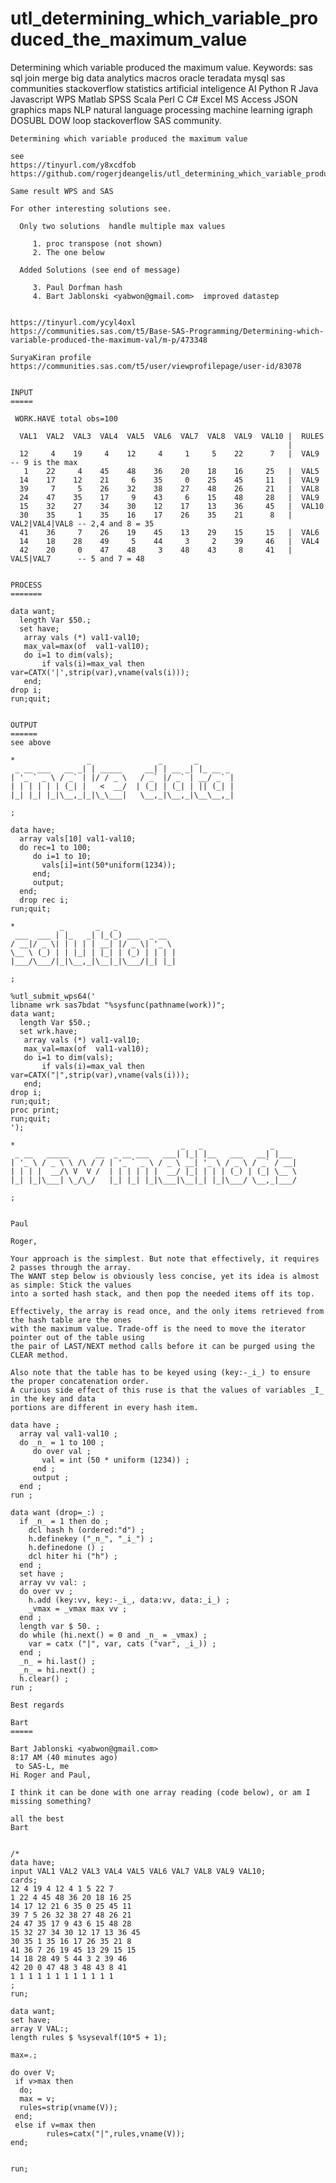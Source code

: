 # utl_determining_which_variable_produced_the_maximum_value
Determining which variable produced the maximum value.  Keywords: sas sql join merge big data analytics macros oracle teradata mysql sas communities stackoverflow statistics artificial inteligence AI Python R Java Javascript WPS Matlab SPSS Scala Perl C C# Excel MS Access JSON graphics maps NLP natural language processing machine learning igraph DOSUBL DOW loop stackoverflow SAS community.

    Determining which variable produced the maximum value

    see
    https://tinyurl.com/y8xcdfob
    https://github.com/rogerjdeangelis/utl_determining_which_variable_produced_the_maximum_value

    Same result WPS and SAS

    For other interesting solutions see.

      Only two solutions  handle multiple max values

         1. proc transpose (not shown)
         2. The one below

      Added Solutions (see end of message)

         3. Paul Dorfman hash
         4. Bart Jablonski <yabwon@gmail.com>  improved datastep


    https://tinyurl.com/ycyl4oxl
    https://communities.sas.com/t5/Base-SAS-Programming/Determining-which-variable-produced-the-maximum-val/m-p/473348

    SuryaKiran profile
    https://communities.sas.com/t5/user/viewprofilepage/user-id/83078


    INPUT
    =====

     WORK.HAVE total obs=100

      VAL1  VAL2  VAL3  VAL4  VAL5  VAL6  VAL7  VAL8  VAL9  VAL10 |  RULES
                                                                  |
      12     4    19     4    12     4     1     5    22      7   |  VAL9           -- 9 is the max
       1    22     4    45    48    36    20    18    16     25   |  VAL5
      14    17    12    21     6    35     0    25    45     11   |  VAL9
      39     7     5    26    32    38    27    48    26     21   |  VAL8
      24    47    35    17     9    43     6    15    48     28   |  VAL9
      15    32    27    34    30    12    17    13    36     45   |  VAL10
      30    35     1    35    16    17    26    35    21      8   |  VAL2|VAL4|VAL8 -- 2,4 and 8 = 35
      41    36     7    26    19    45    13    29    15     15   |  VAL6
      14    18    28    49     5    44     3     2    39     46   |  VAL4
      42    20     0    47    48     3    48    43     8     41   |  VAL5|VAL7      -- 5 and 7 = 48


    PROCESS
    =======

    data want;
      length Var $50.;
      set have;
       array vals (*) val1-val10;
       max_val=max(of  val1-val10);
       do i=1 to dim(vals);
           if vals(i)=max_val then var=CATX('|',strip(var),vname(vals(i)));
       end;
    drop i;
    run;quit;


    OUTPUT
    ======
    see above

    *                _               _       _
     _ __ ___   __ _| | _____     __| | __ _| |_ __ _
    | '_ ` _ \ / _` | |/ / _ \   / _` |/ _` | __/ _` |
    | | | | | | (_| |   <  __/  | (_| | (_| | || (_| |
    |_| |_| |_|\__,_|_|\_\___|   \__,_|\__,_|\__\__,_|

    ;

    data have;
      array vals[10] val1-val10;
      do rec=1 to 100;
         do i=1 to 10;
           vals[i]=int(50*uniform(1234));
         end;
         output;
      end;
      drop rec i;
    run;quit;

    *          _       _   _
     ___  ___ | |_   _| |_(_) ___  _ __
    / __|/ _ \| | | | | __| |/ _ \| '_ \
    \__ \ (_) | | |_| | |_| | (_) | | | |
    |___/\___/|_|\__,_|\__|_|\___/|_| |_|

    ;

    %utl_submit_wps64('
    libname wrk sas7bdat "%sysfunc(pathname(work))";
    data want;
      length Var $50.;
      set wrk.have;
       array vals (*) val1-val10;
       max_val=max(of  val1-val10);
       do i=1 to dim(vals);
           if vals(i)=max_val then var=CATX("|",strip(var),vname(vals(i)));
       end;
    drop i;
    run;quit;
    proc print;
    run;quit;
    ');

    *                                     _   _               _
     _ __   _____      __  _ __ ___   ___| |_| |__   ___   __| |___
    | '_ \ / _ \ \ /\ / / | '_ ` _ \ / _ \ __| '_ \ / _ \ / _` / __|
    | | | |  __/\ V  V /  | | | | | |  __/ |_| | | | (_) | (_| \__ \
    |_| |_|\___| \_/\_/   |_| |_| |_|\___|\__|_| |_|\___/ \__,_|___/

    ;


    Paul

    Roger,

    Your approach is the simplest. But note that effectively, it requires 2 passes through the array.
    The WANT step below is obviously less concise, yet its idea is almost as simple: Stick the values
    into a sorted hash stack, and then pop the needed items off its top.

    Effectively, the array is read once, and the only items retrieved from the hash table are the ones
    with the maximum value. Trade-off is the need to move the iterator pointer out of the table using
    the pair of LAST/NEXT method calls before it can be purged using the CLEAR method.

    Also note that the table has to be keyed using (key:-_i_) to ensure the proper concatenation order.
    A curious side effect of this ruse is that the values of variables _I_ in the key and data
    portions are different in every hash item.

    data have ;
      array val val1-val10 ;
      do _n_ = 1 to 100 ;
         do over val ;
           val = int (50 * uniform (1234)) ;
         end ;
         output ;
      end ;
    run ;

    data want (drop=_:) ;
      if _n_ = 1 then do ;
        dcl hash h (ordered:"d") ;
        h.definekey ("_n_", "_i_") ;
        h.definedone () ;
        dcl hiter hi ("h") ;
      end ;
      set have ;
      array vv val: ;
      do over vv ;
        h.add (key:vv, key:-_i_, data:vv, data:_i_) ;
        _vmax = _vmax max vv ;
      end ;
      length var $ 50. ;
      do while (hi.next() = 0 and _n_ = _vmax) ;
        var = catx ("|", var, cats ("var", _i_)) ;
      end ;
      _n_ = hi.last() ;
      _n_ = hi.next() ;
      h.clear() ;
    run ;

    Best regards

    Bart
    =====

    Bart Jablonski <yabwon@gmail.com>
    8:17 AM (40 minutes ago)
     to SAS-L, me
    Hi Roger and Paul,

    I think it can be done with one array reading (code below), or am I missing something?

    all the best
    Bart


    /*
    data have;
    input VAL1 VAL2 VAL3 VAL4 VAL5 VAL6 VAL7 VAL8 VAL9 VAL10;
    cards;
    12 4 19 4 12 4 1 5 22 7
    1 22 4 45 48 36 20 18 16 25
    14 17 12 21 6 35 0 25 45 11
    39 7 5 26 32 38 27 48 26 21
    24 47 35 17 9 43 6 15 48 28
    15 32 27 34 30 12 17 13 36 45
    30 35 1 35 16 17 26 35 21 8
    41 36 7 26 19 45 13 29 15 15
    14 18 28 49 5 44 3 2 39 46
    42 20 0 47 48 3 48 43 8 41
    1 1 1 1 1 1 1 1 1 1 1 1
    ;
    run;

    data want;
    set have;
    array V VAL:;
    length rules $ %sysevalf(10*5 + 1);

    max=.;

    do over V;
     if v>max then
      do;
      max = v;
      rules=strip(vname(V));
     end;
     else if v=max then
            rules=catx("|",rules,vname(V));
    end;


    run;


